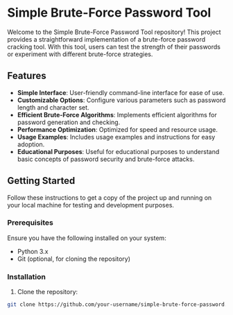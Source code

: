 # Simple Brute-Force Password Tool

Welcome to the Simple Brute-Force Password Tool repository! This project provides a straightforward implementation of a brute-force password cracking tool. With this tool, users can test the strength of their passwords or experiment with different brute-force strategies.

## Features

- **Simple Interface**: User-friendly command-line interface for ease of use.
- **Customizable Options**: Configure various parameters such as password length and character set.
- **Efficient Brute-Force Algorithms**: Implements efficient algorithms for password generation and checking.
- **Performance Optimization**: Optimized for speed and resource usage.
- **Usage Examples**: Includes usage examples and instructions for easy adoption.
- **Educational Purposes**: Useful for educational purposes to understand basic concepts of password security and brute-force attacks.

## Getting Started

Follow these instructions to get a copy of the project up and running on your local machine for testing and development purposes.

### Prerequisites

Ensure you have the following installed on your system:

- Python 3.x
- Git (optional, for cloning the repository)

### Installation

1. Clone the repository:

```bash
git clone https://github.com/your-username/simple-brute-force-password.git
